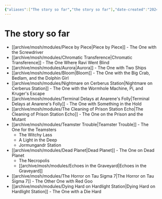 ```yaml
---
{"aliases":["The story so far","the story so far"],"date-created":"2024-01-15T17:39","date-modified":"2024-01-15T18:51","dg-publish":true,"tags":["mosh","mosh/tfg"],"title":"The story so far","permalink":"/archive/mosh/the-story-so-far/","dgPassFrontmatter":true,"updated":"2024-01-15T18:51"}
---
```



# The story so far

- [[archive/mosh/modules/Piece by Piece\|Piece by Piece]] - The One with the Screwdriver
- [[archive/mosh/modules/Chromatic Transference\|Chromatic Transference]] - The One Where Ravi Went Blind
- [[archive/mosh/modules/Aurora\|Aurora]] - The One with Two Ships
- [[archive/mosh/modules/Bloom\|Bloom]] - The One with the Big Crab, Bedlam, and the Dolphin Girl
- [[archive/mosh/modules/Nightmare on Cerberus Station\|Nightmare on Cerberus Station]] - The One with the Wormhole Machine, Pi, and Kruger's Escape
- [[archive/mosh/modules/Terminal Delays at Anarene's Folly\|Terminal Delays at Anarene's Folly]] - The One with Something in the Hold
- [[archive/mosh/modules/The Cleaning of Prison Station Echo\|The Cleaning of Prison Station Echo]] - The One on the Prison and the Mutant
- [[archive/mosh/modules/Teamster Trouble\|Teamster Trouble]] - The One for the Teamsters
  - The Witchy Lass
  - A Light in the Deep
  - Jormungandr Station
- [[archive/mosh/modules/Dead Planet\|Dead Planet]] - The One on Dead Planet
  - The Necropolis
  - [[archive/mosh/modules/Echoes in the Graveyard\|Echoes in the Graveyard]]
- [[archive/mosh/modules/The Horror on Tau Sigma 7\|The Horror on Tau Sigma 7]] - The Other One with Red Goo
- [[archive/mosh/modules/Dying Hard on Hardlight Station\|Dying Hard on Hardlight Station]] - The One with a Die Hard
